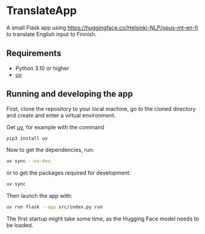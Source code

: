 # TranslateApp

A small Flask app using https://huggingface.co/Helsinki-NLP/opus-mt-en-fi to translate English input to Finnish.

## Requirements

* Python 3.10 or higher
* [uv](https://docs.astral.sh/uv/)

## Running and developing the app

First, clone the repository to your local machine, go to the cloned directory and create and enter a virtual environment.

Get [uv](https://docs.astral.sh/uv/), for example with the command

```bash
pip3 install uv
```

Now to get the dependencies, run:

```bash
uv sync --no-dev
```

or to get the packages required for development:

```bash
uv sync
```

Then launch the app with:

```bash
uv run flask --app src/index.py run
```

The first startup might take some time, as the Hugging Face model needs to be loaded.